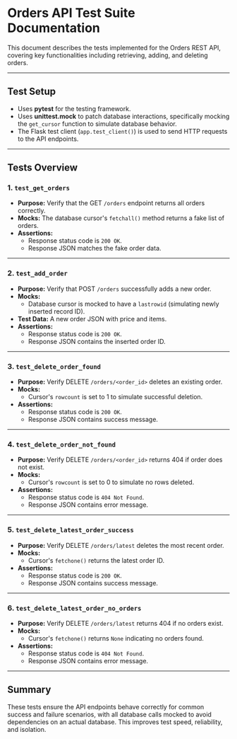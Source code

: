 # Orders API Test Suite Documentation

This document describes the tests implemented for the Orders REST API, covering key functionalities including retrieving, adding, and deleting orders.

---

## Test Setup

- Uses **pytest** for the testing framework.
- Uses **unittest.mock** to patch database interactions, specifically mocking the `get_cursor` function to simulate database behavior.
- The Flask test client (`app.test_client()`) is used to send HTTP requests to the API endpoints.

---

## Tests Overview

### 1. `test_get_orders`

- **Purpose:** Verify that the GET `/orders` endpoint returns all orders correctly.
- **Mocks:** The database cursor's `fetchall()` method returns a fake list of orders.
- **Assertions:**
  - Response status code is `200 OK`.
  - Response JSON matches the fake order data.

---

### 2. `test_add_order`

- **Purpose:** Verify that POST `/orders` successfully adds a new order.
- **Mocks:** 
  - Database cursor is mocked to have a `lastrowid` (simulating newly inserted record ID).
- **Test Data:** A new order JSON with price and items.
- **Assertions:**
  - Response status code is `200 OK`.
  - Response JSON contains the inserted order ID.

---

### 3. `test_delete_order_found`

- **Purpose:** Verify DELETE `/orders/<order_id>` deletes an existing order.
- **Mocks:** 
  - Cursor's `rowcount` is set to 1 to simulate successful deletion.
- **Assertions:**
  - Response status code is `200 OK`.
  - Response JSON contains success message.

---

### 4. `test_delete_order_not_found`

- **Purpose:** Verify DELETE `/orders/<order_id>` returns 404 if order does not exist.
- **Mocks:**
  - Cursor's `rowcount` is set to 0 to simulate no rows deleted.
- **Assertions:**
  - Response status code is `404 Not Found`.
  - Response JSON contains error message.

---

### 5. `test_delete_latest_order_success`

- **Purpose:** Verify DELETE `/orders/latest` deletes the most recent order.
- **Mocks:**
  - Cursor's `fetchone()` returns the latest order ID.
- **Assertions:**
  - Response status code is `200 OK`.
  - Response JSON contains success message.

---

### 6. `test_delete_latest_order_no_orders`

- **Purpose:** Verify DELETE `/orders/latest` returns 404 if no orders exist.
- **Mocks:**
  - Cursor's `fetchone()` returns `None` indicating no orders found.
- **Assertions:**
  - Response status code is `404 Not Found`.
  - Response JSON contains error message.

---

## Summary

These tests ensure the API endpoints behave correctly for common success and failure scenarios, with all database calls mocked to avoid dependencies on an actual database. This improves test speed, reliability, and isolation.
